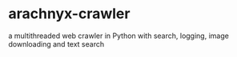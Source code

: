 # arachnyx-crawler
a multithreaded web crawler in Python with search, logging, image downloading and text search
